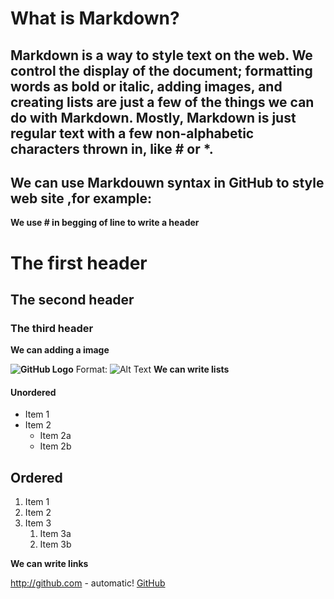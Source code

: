 

# What is Markdown?
## Markdown is a way to style text on the web. We control the display of the document; formatting words as bold or italic, adding images, and creating lists are just a few of the things we can do with Markdown. Mostly, Markdown is just regular text with a few non-alphabetic characters thrown in, like # or *.

## We can use Markdouwn syntax in GitHub to style web site ,for example:
**We use # in begging of line to write a header**

# The first header

## The second header

### The third header

**We can adding a image**

**![GitHub Logo](/images/logo.png)**
Format: ![Alt Text](url)
**We can write lists**

#### Unordered
* Item 1
* Item 2
  * Item 2a
  * Item 2b
## Ordered
1. Item 1
1. Item 2
1. Item 3
   1. Item 3a
   1. Item 3b
   
   
**We can write links**

http://github.com - automatic!
[GitHub](http://github.com)

